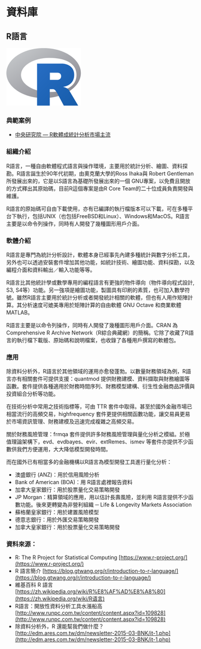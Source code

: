 # **資料庫**

## R語言

![](/assets/R.png)

### 典範案例

* [中央研究院 — R軟體成統計分析市場主流](/man-zu-zhi-ming-ji-yin-ding-wei-xu-qiu-r-ruan-ti-cheng-tong-ji-fen-xi-shi-chang-zhu-liu.md)

### 組織介紹

R語言，一種自由軟體程式語言與操作環境，主要用於統計分析、繪圖、資料探勘。R語言誕生於90年代初期，由奧克蘭大學的Ross Ihaka與 Robert Gentleman所發展出來的，它是以S語言為基礎所發展出來的一個 GNU專案，以免費且開放的方式釋出其原始碼，目前R這個專案是由R Core Team的二十位成員負責開發與維護。

R語言的原始碼可自由下載使用，亦有已編譯的執行檔版本可以下載，可在多種平台下執行，包括UNIX（也包括FreeBSD和Linux）、Windows和MacOS。R語言主要是以命令列操作，同時有人開發了幾種圖形用戶介面。

### 軟體介紹

R語言是專門為統計分析設計，軟體本身已經事先內建多種統計與數字分析工具，另外也可以透過安裝套件增加其他功能，如統計技術、繪圖功能、資料探勘，以及編程介面和資料輸出／輸入功能等等。

R語言比其他統計學或數學專用的編程語言有更強的物件導向（物件導向程式設計, S3, S4等）功能。另一強項是繪圖功能，製圖具有印刷的素質，也可加入數學符號。雖然R語言主要用於統計分析或者開發統計相關的軟體，但也有人用作矩陣計算。其分析速度可媲美專用於矩陣計算的自由軟體 GNU Octave 和商業軟體 MATLAB。

R語言主要是以命令列操作，同時有人開發了幾種圖形用戶介面。CRAN 為 Comprehensive R Archive Network（R綜合典藏網）的簡稱。它除了收藏了R語言的執行檔下載版、原始碼和說明檔案，也收錄了各種用戶撰寫的軟體包。

### 應用

除資料分析外，R語言於其他領域的運用亦愈發蓬勃。以數量財務領域為例，R語言亦有相關套件可提供支援：quantmod 提供財務建模、資料擷取與財務繪圖等函數。套件提供各種適用於財務時間序列、財務模型建構、衍生性金融商品評價與投資組合分析等功能。

在技術分析中常用之技術指標等，可由 TTR 套件中取得。甚至於國外金融市場已相當流行的高頻交易，highfrequency 套件更提供相關函數功能，讓交易員更易於市場資訊管理、財務建模及迅速完成複雜之高頻交易。

關於財務風險管理：frmqa 套件提供許多財務風險管理與量化分析之模組。於極值理論架構下，evd、evdbayes、evir、extRemes、ismev 等套件亦提供不少函數供我們方便運用，大大降低模型開發時間。

而在國外已有相當多的金融機構以R語言為模型開發工具進行量化分析：

* 澳盛銀行 \(ANZ\)：用於信用風險分析
* Bank of American \(BOA\)：用 R語言處裡報告資料
* 加拿大皇家銀行：用於股票量化交易策略開發
* JP Morgan：精算領域的應用，用以估計長壽風險，並利用 R語言提供不少函數功能。後來更轉變為非營利組織 ─ Life & Longevity Markets Association
* 蘇格蘭皇家銀行：用於建置風險模型
* 德意志銀行：用於外匯交易策略開發
* 加拿大皇家銀行：用於股票量化交易策略開發

### 資料來源：

* R: The R Project for Statistical Computing [https://www.r-project.org/](https://www.r-project.org/)
* R 語言簡介 [https://blog.gtwang.org/r/introduction-to-r-language/](https://blog.gtwang.org/r/introduction-to-r-language/)
* 維基百科 
  R 語言 [https://zh.wikipedia.org/wiki/R%E8%AF%AD%E8%A8%80](https://zh.wikipedia.org/wiki/R语言)
* R語言：開放性資料分析工具水漲船高 [http://www.runpc.com.tw/content/content.aspx?id=109828](http://www.runpc.com.tw/content/content.aspx?id=109828)
* 除資料分析外，R 還能幫我們做什麼？ [http://edm.ares.com.tw/dm/newsletter-2015-03-BNK/it-1.php](http://edm.ares.com.tw/dm/newsletter-2015-03-BNK/it-1.php)



